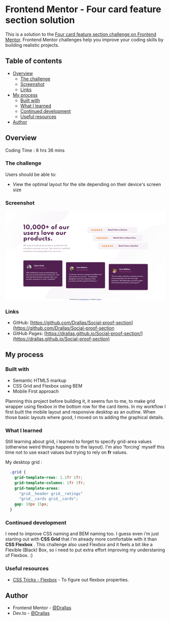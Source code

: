 # Frontend Mentor - Four card feature section solution

This is a solution to the [Four card feature section challenge on Frontend Mentor](https://www.frontendmentor.io/challenges/four-card-feature-section-weK1eFYK). Frontend Mentor challenges help you improve your coding skills by building realistic projects. 

## Table of contents

- [Overview](#overview)
  - [The challenge](#the-challenge)
  - [Screenshot](#screenshot)
  - [Links](#links)
- [My process](#my-process)
  - [Built with](#built-with)
  - [What I learned](#what-i-learned)
  - [Continued development](#continued-development)
  - [Useful resources](#useful-resources)
- [Author](#author)


## Overview

Coding Time : 8 hrs 36 mins

### The challenge

Users should be able to:

- View the optimal layout for the site depending on their device's screen size

### Screenshot

![](images/screenshot.png)

### Links

- GitHub: [https://github.com/Drallas/Social-proof-section](https://github.com/Drallas/Social-proof-section
- GitHub Pages: [https://drallas.github.io/Social-proof-section/](https://drallas.github.io/Social-proof-section)

## My process

### Built with

- Semantic HTML5 markup
- CSS Grid and Flexbox using BEM
- Mobile First approach 

Planning this project before building it, it seems fun to me, to make grid wrapper using flexbox in the bottom row for the card items. In my workflow I first built the mobile layout and responsive desktop as an outline. When those basic layouts where good, I moved on to adding the graphical details. 

### What I learned

Still learning about grid, i learned to forget to specify grid-area values (otherwise weird things happens to the layout). I'm also 'forcing' myself this time not to use exact values but trying to rely on **fr** values.  

My desktop grid :

```css
  .grid {
    grid-template-rows: 1.1fr 1fr;
    grid-template-columns: 1fr 1fr;
    grid-template-areas:
      "grid__header grid__ratings"
      "grid__cards grid__cards";
    gap: 10px 15px;
  }

```
### Continued development

I need to improve CSS naming and BEM naming too. I guess even i'm just starting out with **CSS Grid** that i'm already more comfortable with it than **CSS Flexbox** . This challenge also used Flexbox and it feels a bit like a Flexible (Black) Box, so i need to put extra effort improving my understaning of Flexbox. :) 

### Useful resources

- [CSS Tricks - Flexbox](https://css-tricks.com/snippets/css/a-guide-to-flexbox/) - To figure out flexbox properties. 

## Author

- Frontend Mentor - [@Drallas](https://www.frontendmentor.io/profile/Drallas)
- Dev.to - [@Drallas](https://dev.to/drallas)

